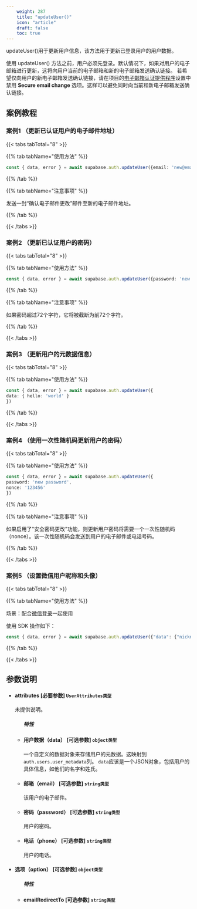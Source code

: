 ```yaml
---
    weight: 287
    title: "updateUser()"
    icon: "article"
    draft: false
    toc: true
---
```



updateUser()用于更新用户信息，该方法用于更新已登录用户的用户数据。

使用 updateUser() 方法之前，用户必须先登录。默认情况下，如果对用户的电子邮箱进行更新，这将向用户当前的电子邮箱和新的电子邮箱发送确认链接。
若希望仅向用户的新电子邮箱发送确认链接，请在项目的[电子邮箱认证提供程序](https://cloud.memfiredb.com/db)设置中禁用 **Secure email change** 选项。这样可以避免同时向当前和新电子邮箱发送确认链接。


## 案例教程
### 案例1 （更新已认证用户的电子邮件地址）

{{< tabs tabTotal="8" >}}


{{% tab tabName="使用方法" %}}



  ```ts
const { data, error } = await supabase.auth.updateUser({email: 'new@email.com'})
  ```



{{% /tab %}}

{{% tab tabName="注意事项" %}}



发送一封“确认电子邮件更改”邮件至新的电子邮件地址。



{{% /tab %}}


{{< /tabs >}}


### 案例2 （更新已认证用户的密码）

{{< tabs tabTotal="8" >}}


{{% tab tabName="使用方法" %}}



  ```ts
const { data, error } = await supabase.auth.updateUser({password: 'new password'})
  ```
  


{{% /tab %}}

{{% tab tabName="注意事项" %}}



如果密码超过72个字符，它将被截断为前72个字符。



{{% /tab %}}


{{< /tabs >}}


### 案例3 （更新用户的元数据信息）

{{< tabs tabTotal="8" >}}


{{% tab tabName="使用方法" %}}



  ```ts
const { data, error } = await supabase.auth.updateUser({
  data: { hello: 'world' }
})
  ```
  


{{% /tab %}}



{{< /tabs >}}


### 案例4 （使用一次性随机码更新用户的密码）

{{< tabs tabTotal="8" >}}


{{% tab tabName="使用方法" %}}



  ```ts
const { data, error } = await supabase.auth.updateUser({
  password: 'new password',
  nonce: '123456'
})
  ```
  


{{% /tab %}}

{{% tab tabName="注意事项" %}}



如果启用了"安全密码更改"功能，则更新用户密码将需要一个一次性随机码（nonce）。该一次性随机码会发送到用户的电子邮件或电话号码。



{{% /tab %}}


{{< /tabs >}}


### 案例5 （设置微信用户昵称和头像）

{{< tabs tabTotal="8" >}}


{{% tab tabName="使用方法" %}}



场景：配合[微信登录](/docs/app/auth/mandateswechatAuth)一起使用

使用 SDK 操作如下：

  ```ts
const { data, error } = await supabase.auth.updateUser({"data": {"nickname": "张三", "arvatar": "url_of_arvatar"}})
 
  ```
  


{{% /tab %}}

{{< /tabs >}}


## 参数说明


<ul className="method-list-group">
  
<li className="method-list-item">
  <h4 className="method-list-item-label">
    <span className="method-list-item-label-name">
      attributes
    </span>
    <span className="method-list-item-label-badge required">
      [必要参数]
    </span>
    <span className="method-list-item-validation">
      <code>UserAttributes类型</code>
    </span>
  </h4>
  <div class="method-list-item-description">

未提供说明。

  </div>
  
<ul className="method-list-group">
  <h5 class="method-list-title method-list-title-isChild expanded">特性</h5>

<li className="method-list-item">
  <h4 className="method-list-item-label">
    <span className="method-list-item-label-name">
      用户数据（data）
    </span>
    <span className="method-list-item-label-badge false">
      [可选参数]
    </span>
    <span className="method-list-item-validation">
      <code>object类型</code>
    </span>
  </h4>
  <div class="method-list-item-description">

一个自定义的数据对象来存储用户的元数据。这映射到`auth.users.user_metadata`列。
`data`应该是一个JSON对象，包括用户的具体信息，如他们的名字和姓氏。

  </div>
  
</li>


<li className="method-list-item">
  <h4 className="method-list-item-label">
    <span className="method-list-item-label-name">
      邮箱（email）
    </span>
    <span className="method-list-item-label-badge false">
      [可选参数]
    </span>
    <span className="method-list-item-validation">
      <code>string类型</code>
    </span>
  </h4>
  <div class="method-list-item-description">

该用户的电子邮件。

  </div>
  
</li>


<li className="method-list-item">
  <h4 className="method-list-item-label">
    <span className="method-list-item-label-name">
      密码（password）
    </span>
    <span className="method-list-item-label-badge false">
      [可选参数]
    </span>
    <span className="method-list-item-validation">
      <code>string类型</code>
    </span>
  </h4>
  <div class="method-list-item-description">

用户的密码。

  </div>
  
</li>


<li className="method-list-item">
  <h4 className="method-list-item-label">
    <span className="method-list-item-label-name">
      电话（phone）
    </span>
    <span className="method-list-item-label-badge false">
      [可选参数]
    </span>
    <span className="method-list-item-validation">
      <code>string类型</code>
    </span>
  </h4>
  <div class="method-list-item-description">

用户的电话。

  </div>
  
</li>

</ul>

</li>





<li className="method-list-item">
  <h4 className="method-list-item-label">
    <span className="method-list-item-label-name">
      选项（option）
    </span>
    <span className="method-list-item-label-badge required">
      [可选参数]
    </span>
    <span className="method-list-item-validation">
      <code>object类型</code>
    </span>
  </h4>
  
<ul className="method-list-group">
  <h5 class="method-list-title method-list-title-isChild expanded">特性</h5>

<li className="method-list-item">
  <h4 className="method-list-item-label">
    <span className="method-list-item-label-name">
      emailRedirectTo
    </span>
    <span className="method-list-item-label-badge false">
      [可选参数]
    </span>
    <span className="method-list-item-validation">
      <code>string类型</code>
    </span>
  </h4>
  
</li>


</ul>
</li>

</ul>
